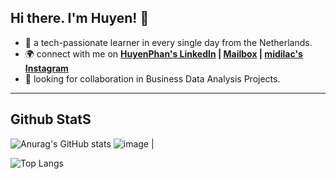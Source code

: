## Hi there. I'm Huyen! 👋

- 🌱 a tech-passionate learner in every single day from the Netherlands.
- 🌍 connect with me on **[HuyenPhan's LinkedIn](https://www.linkedin.com/in/huyenpln/) | [Mailbox](mailto:huyenpln315@gmail.com) | [midilac's Instagram](https://www.instagram.com/mi_di_lac/)**
- 🔎 looking for collaboration in Business Data Analysis Projects.

---
## Github StatS
![Anurag's GitHub stats](https://github-readme-stats.vercel.app/api?username=Huyen-P&show_icons=true&theme=radical)    ![image](https://user-images.githubusercontent.com/20955511/183303782-2231d9eb-9b65-4cf9-9e26-f4cfb773abf6.png)      |



![Top Langs](https://github-readme-stats.vercel.app/api/top-langs/?username=Huyen-P&size_weight=0.5&count_weight=0.5)
